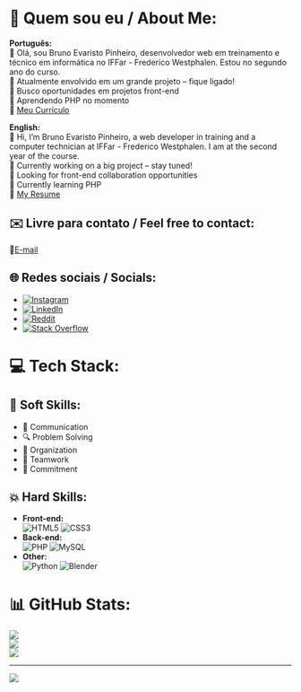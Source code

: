 # 🦔 Quem sou eu / About Me:

**Português:**  
👋 Olá, sou Bruno Evaristo Pinheiro, desenvolvedor web em treinamento e técnico em informática no IFFar - Frederico Westphalen. Estou no segundo ano do curso.  
🔭 Atualmente envolvido em um grande projeto – fique ligado!  
👥 Busco oportunidades em projetos front-end  
🌱 Aprendendo PHP no momento  
📃 [Meu Currículo](https://docs.google.com/document/d/1I7JsctbEaTP7FI1ggXQahLdysM4VveepCuXmOU4WHn0/edit?usp=sharing)

**English:**  
👋 Hi, I’m Bruno Evaristo Pinheiro, a web developer in training and a computer technician at IFFar - Frederico Westphalen. I am at the second year of the course.  
🔭 Currently working on a big project – stay tuned!  
👥 Looking for front-end collaboration opportunities  
🌱 Currently learning PHP  
📃 [My Resume](https://docs.google.com/document/d/1I7JsctbEaTP7FI1ggXQahLdysM4VveepCuXmOU4WHn0/edit?usp=sharing)

## ✉️ Livre para contato / Feel free to contact:  
📩[E-mail](mailto:pinheirobrunoevaristo@gmail.com)

## 🌐 Redes sociais / Socials:
- [![Instagram](https://img.shields.io/badge/Instagram-%23573189.svg?logo=Instagram&logoColor=white)](https://instagram.com/brunowithouth) 
- [![LinkedIn](https://img.shields.io/badge/LinkedIn-%23573189.svg?logo=linkedin&logoColor=white)](https://linkedin.com/in/BrunoSemH)
- [![Reddit](https://img.shields.io/badge/Reddit-%23573189.svg?logo=Reddit&logoColor=white)](https://reddit.com/user/BrunoSemH) 
- [![Stack Overflow](https://img.shields.io/badge/-Stackoverflow-573189?logo=stack-overflow&logoColor=white)](https://stackoverflow.com/users/24584496) 

# 💻 Tech Stack:
## 🌟 Soft Skills:
- 📢 Communication
- 🔍 Problem Solving
- 📅 Organization
- 🤝 Teamwork
- 🦥 Commitment

## 💥 Hard Skills:
- **Front-end:**  
![HTML5](https://img.shields.io/badge/html5-%23573189.svg?style=for-the-badge&logo=html5&logoColor=white) 
![CSS3](https://img.shields.io/badge/css3-%23573189.svg?style=for-the-badge&logo=css3&logoColor=white)  
- **Back-end:**  
![PHP](https://img.shields.io/badge/php-%23573189.svg?style=for-the-badge&logo=php&logoColor=white)
![MySQL](https://img.shields.io/badge/mysql-573189.svg?style=for-the-badge&logo=mysql&logoColor=white)
- **Other:**  
![Python](https://img.shields.io/badge/python-573189?style=for-the-badge&logo=python&logoColor=white) 
![Blender](https://img.shields.io/badge/blender-%23573189.svg?style=for-the-badge&logo=blender&logoColor=white)

# 📊 GitHub Stats:
![](https://github-readme-stats.vercel.app/api?username=BrunoWithoutH&theme=dark&hide_border=false&include_all_commits=false&count_private=false)<br/>
![](https://github-readme-streak-stats.herokuapp.com/?user=BrunoWithoutH&theme=dark&hide_border=false)<br/>
![](https://github-readme-stats.vercel.app/api/top-langs/?username=BrunoWithoutH&theme=dark&hide_border=false&include_all_commits=false&count_private=false&layout=compact)

---
[![](https://visitcount.itsvg.in/api?id=BrunoWithoutH&label=Profile%20Views&color=12&icon=5&pretty=true)](https://visitcount.itsvg.in)
